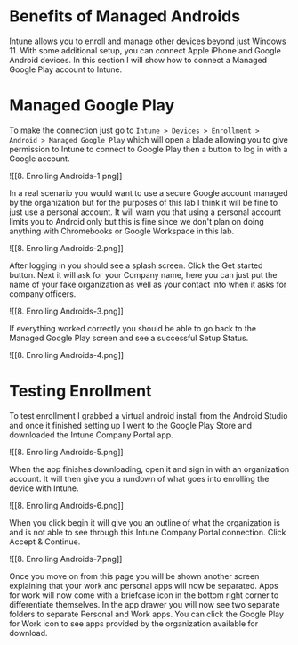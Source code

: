 # Benefits of Managed Androids

Intune allows you to enroll and manage other devices beyond just Windows 11. With some additional setup, you can connect Apple iPhone and Google Android devices. In this section I will show how to connect a Managed Google Play account to Intune. 

# Managed Google Play

To make the connection just go to `Intune > Devices > Enrollment >  Android > Managed Google Play` which will open a blade allowing you to give permission to Intune to connect to Google Play then a button to log in with a Google account.

![[8. Enrolling Androids-1.png]]

In a real scenario you would want to use a secure Google account managed by the organization but for the purposes of this lab I think it will be fine to just use a personal account. It will warn you that using a personal account limits you to Android only but this is fine since we don't plan on doing anything with Chromebooks or Google Workspace in this lab.

![[8. Enrolling Androids-2.png]]

After logging in you should see a splash screen. Click the Get started button. Next it will ask for your Company name, here you can just put the name of your fake organization as well as your contact info when it asks for company officers.

![[8. Enrolling Androids-3.png]]

If everything worked correctly you should be able to go back to the Managed Google Play screen and see a successful Setup Status.

![[8. Enrolling Androids-4.png]]

# Testing Enrollment

To test enrollment I grabbed a virtual android install from the Android Studio and once it finished setting up I went to the Google Play Store and downloaded the Intune Company Portal app. 

![[8. Enrolling Androids-5.png]]

When the app finishes downloading, open it and sign in with an organization account. It will then give you a rundown of what goes into enrolling the device with Intune.

![[8. Enrolling Androids-6.png]]

When you click begin it will give you an outline of what the organization is and is not able to see through this Intune Company Portal connection. Click Accept & Continue.

![[8. Enrolling Androids-7.png]]

Once you move on from this page you will be shown another screen explaining that your work and personal apps will now be separated. Apps for work will now come with a briefcase icon in the bottom right corner to differentiate themselves. In the app drawer you will now see two separate folders to separate Personal and Work apps. You can click the Google Play for Work icon to see apps provided by the organization available for download.

